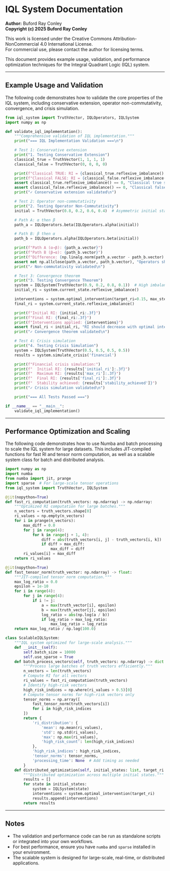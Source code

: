 # IQL System Documentation

**Author:** Buford Ray Conley  
**Copyright (c) 2025 Buford Ray Conley**

This work is licensed under the Creative Commons Attribution-NonCommercial 4.0 International License.  
For commercial use, please contact the author for licensing terms.

This document provides example usage, validation, and performance optimization techniques for the Integral Quadrant Logic (IQL) system.

---

## Example Usage and Validation

The following code demonstrates how to validate the core properties of the IQL system, including conservative extension, operator non-commutativity, convergence, and crisis simulation.

```python
from iql_system import TruthVector, IQLOperators, IQLSystem
import numpy as np

def validate_iql_implementation():
    """Comprehensive validation of IQL implementation."""
    print("=== IQL Implementation Validation ===\n")

    # Test 1: Conservative extension
    print("1. Testing Conservative Extension")
    classical_true = TruthVector(1, 1, 1, 1)
    classical_false = TruthVector(0, 0, 0, 0)

    print(f"Classical TRUE: RI = {classical_true.reflexive_imbalance():.3f}")
    print(f"Classical FALSE: RI = {classical_false.reflexive_imbalance():.3f}")
    assert classical_true.reflexive_imbalance() == 0, "Classical true should have RI = 0"
    assert classical_false.reflexive_imbalance() == 0, "Classical false should have RI = 0"
    print("✓ Conservative extension validated\n")

    # Test 2: Operator non-commutativity
    print("2. Testing Operator Non-Commutativity")
    initial = TruthVector(0.8, 0.2, 0.6, 0.4)  # Asymmetric initial state

    # Path A: α then β
    path_a = IQLOperators.beta(IQLOperators.alpha(initial))

    # Path B: β then α  
    path_b = IQLOperators.alpha(IQLOperators.beta(initial))

    print(f"Path A (α→β): {path_a.vector}")
    print(f"Path B (β→α): {path_b.vector}")
    print(f"Difference: {np.linalg.norm(path_a.vector - path_b.vector):.6f}")
    assert not np.allclose(path_a.vector, path_b.vector), "Operators should not commute"
    print("✓ Non-commutativity validated\n")

    # Test 3: Convergence theorem
    print("3. Testing Convergence Theorem")
    system = IQLSystem(TruthVector(0.9, 0.2, 0.8, 0.1))  # High imbalance
    initial_ri = system.current_state.reflexive_imbalance()

    interventions = system.optimal_intervention(target_ri=0.15, max_steps=20)
    final_ri = system.current_state.reflexive_imbalance()

    print(f"Initial RI: {initial_ri:.3f}")
    print(f"Final RI: {final_ri:.3f}")
    print(f"Interventions applied: {interventions}")
    assert final_ri < initial_ri, "RI should decrease with optimal interventions"
    print("✓ Convergence theorem validated\n")

    # Test 4: Crisis simulation
    print("4. Testing Crisis Simulation")
    system = IQLSystem(TruthVector(0.5, 0.5, 0.5, 0.5))
    results = system.simulate_crisis('financial')

    print(f"Financial crisis simulation:")
    print(f"  Initial RI: {results['initial_ri']:.3f}")
    print(f"  Maximum RI: {results['max_ri']:.3f}")
    print(f"  Final RI: {results['final_ri']:.3f}")
    print(f"  Stability achieved: {results['stability_achieved']}")
    print("✓ Crisis simulation validated\n")

    print("=== All Tests Passed ===")

if __name__ == "__main__":
    validate_iql_implementation()
```

---

## Performance Optimization and Scaling

The following code demonstrates how to use Numba and batch processing to scale the IQL system for large datasets. This includes JIT-compiled functions for fast RI and tensor norm computation, as well as a scalable system class for batch and distributed analysis.

```python
import numpy as np
import numba
from numba import jit, prange
import sparse  # For large-scale tensor operations
from iql_system import TruthVector, IQLSystem

@jit(nopython=True)
def fast_ri_computation(truth_vectors: np.ndarray) -> np.ndarray:
    """Optimized RI computation for large batches."""
    n_vectors = truth_vectors.shape[0]
    ri_values = np.empty(n_vectors)
    for i in prange(n_vectors):
        max_diff = 0.0
        for j in range(4):
            for k in range(j + 1, 4):
                diff = abs(truth_vectors[i, j] - truth_vectors[i, k])
                if diff > max_diff:
                    max_diff = diff
        ri_values[i] = max_diff
    return ri_values

@jit(nopython=True)
def fast_tensor_norm(truth_vector: np.ndarray) -> float:
    """JIT-compiled tensor norm computation."""
    max_log_ratio = 0.0
    epsilon = 1e-10
    for i in range(4):
        for j in range(4):
            if i != j:
                a = max(truth_vector[i], epsilon)
                b = max(truth_vector[j], epsilon)
                log_ratio = abs(np.log(a / b))
                if log_ratio > max_log_ratio:
                    max_log_ratio = log_ratio
    return max_log_ratio / np.log(100.0)

class ScalableIQLSystem:
    """IQL system optimized for large-scale analysis."""
    def __init__(self):
        self.batch_size = 10000
        self.use_sparse = True
    def batch_process_vectors(self, truth_vectors: np.ndarray) -> dict:
        """Process large batches of truth vectors efficiently."""
        n_vectors = len(truth_vectors)
        # Compute RI for all vectors
        ri_values = fast_ri_computation(truth_vectors)
        # Identify high-risk vectors
        high_risk_indices = np.where(ri_values > 0.5)[0]
        # Compute tensor norms for high-risk vectors only
        tensor_norms = np.array([
            fast_tensor_norm(truth_vectors[i]) 
            for i in high_risk_indices
        ])
        return {
            'ri_distribution': {
                'mean': np.mean(ri_values),
                'std': np.std(ri_values),
                'max': np.max(ri_values),
                'high_risk_count': len(high_risk_indices)
            },
            'high_risk_indices': high_risk_indices,
            'tensor_norms': tensor_norms,
            'processing_time': None  # Add timing as needed
        }
    def distributed_optimization(self, initial_states: list, target_ri: float = 0.2) -> list:
        """Distributed optimization across multiple initial states."""
        results = []
        for state in initial_states:
            system = IQLSystem(state)
            interventions = system.optimal_intervention(target_ri)
            results.append(interventions)
        return results
```

---

## Notes
- The validation and performance code can be run as standalone scripts or integrated into your own workflows.
- For best performance, ensure you have `numba` and `sparse` installed in your environment.
- The scalable system is designed for large-scale, real-time, or distributed applications. 